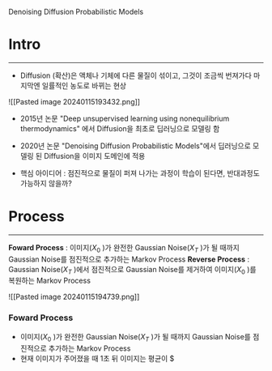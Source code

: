 Denoising Diffusion Probabilistic Models


# Intro
---
- Diffusion (확산)은 액체나 기체에 다른 물질이 섞이고, 그것이 조금씩 번져가다 마지막엔 일률적인 농도로 바뀌는 현상

![[Pasted image 20240115193432.png]]


- 2015년 논문 "Deep unsupervised learning using nonequilibrium thermodynamics" 에서 Diffusion을 최초로 딥러닝으로 모델링 함

- 2020년 논문 "Denoising Diffusion Probabilistic Models"에서 딥러닝으로 모델링 된 Diffusion을 이미지 도메인에 적용
- 핵심 아이디어 : 점진적으로 물질이 퍼져 나가는 과정이 학습이 된다면, 반대과정도 가능하지 않을까?





# Process
---
**Foward Process** : 이미지($X_{0}$ )가 완전한 Gaussian Noise($X_{T}$ )가 될 때까지 Gaussian Noise를 점진적으로 추가하는 Markov Process
**Reverse Process** :  Gaussian Noise($X_{T}$ )에서 점진적으로 Gaussian Noise를 제거하여 이미지($X_{0}$ )를 복원하는 Markov Process

![[Pasted image 20240115194739.png]]


### Foward Process
- 이미지($X_{0}$ )가 완전한 Gaussian Noise($X_{T}$ )가 될 때까지 Gaussian Noise를 점진적으로 추가하는 Markov Process
- 현재 이미지가 주어졌을 때 1초 뒤 이미지는 평균이 $


